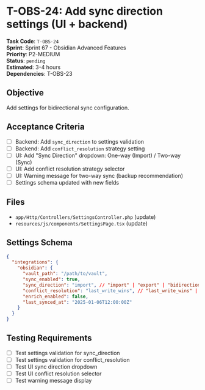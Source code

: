 # T-OBS-24: Add sync direction settings (UI + backend)

**Task Code**: `T-OBS-24`  
**Sprint**: Sprint 67 - Obsidian Advanced Features  
**Priority**: P2-MEDIUM  
**Status**: `pending`  
**Estimated**: 3-4 hours  
**Dependencies**: T-OBS-23

## Objective

Add settings for bidirectional sync configuration.

## Acceptance Criteria

- [ ] Backend: Add `sync_direction` to settings validation
- [ ] Backend: Add `conflict_resolution` strategy setting
- [ ] UI: Add "Sync Direction" dropdown: One-way (Import) / Two-way (Sync)
- [ ] UI: Add conflict resolution strategy selector
- [ ] UI: Warning message for two-way sync (backup recommendation)
- [ ] Settings schema updated with new fields

## Files

- `app/Http/Controllers/SettingsController.php` (update)
- `resources/js/components/SettingsPage.tsx` (update)

## Settings Schema

```json
{
  "integrations": {
    "obsidian": {
      "vault_path": "/path/to/vault",
      "sync_enabled": true,
      "sync_direction": "import", // "import" | "export" | "bidirectional"
      "conflict_resolution": "last_write_wins", // "last_write_wins" | "manual"
      "enrich_enabled": false,
      "last_synced_at": "2025-01-06T12:00:00Z"
    }
  }
}
```

## Testing Requirements

- [ ] Test settings validation for sync_direction
- [ ] Test settings validation for conflict_resolution
- [ ] Test UI sync direction dropdown
- [ ] Test UI conflict resolution selector
- [ ] Test warning message display

